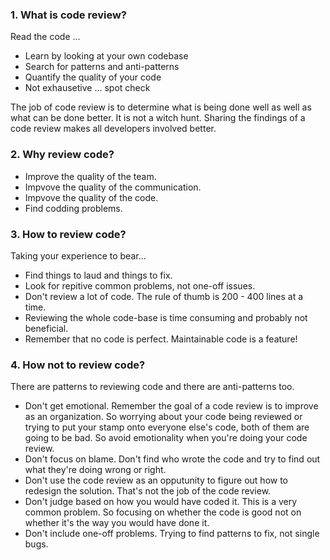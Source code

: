 ### 1. What is code review?
Read the code ...
- Learn by looking at your own codebase
- Search for patterns and anti-patterns
- Quantify the quality of your code
- Not exhausetive ... spot check

The job of code review is to determine what is being done well as well as what can be done better. It is not a witch hunt.
Sharing the findings of a code review makes all developers involved better.

### 2. Why review code?
- Improve the quality of the team.
- Impvove the quality of the communication.
- Impvove the quality of the code.
- Find codding problems.

### 3. How to review code?
Taking your experience to bear...
- Find things to laud and things to fix.
- Look for repitive common problems, not one-off issues.
- Don't review a lot of code. The rule of thumb is 200 - 400 lines at a time.
- Reviewing the whole code-base is time consuming and probably not beneficial.
- Remember that no code is perfect. Maintainable code is a feature!

### 4. How not to review code?
There are patterns to reviewing code and there are anti-patterns too.
- Don't get emotional. Remember the goal of a code review is to improve as an organization. So worrying about your code being reviewed or trying to put your stamp onto everyone else's code, both of them are going to be bad. So avoid emotionality when you're doing your code review.
- Don't focus on blame. Don't find who wrote the code and try to find out what they're doing wrong or right.
- Don't use the code review as an opputunity to figure out how to redesign the solution. That's not the job of the code review.
- Don't judge based on how you would have coded it. This is a very common problem. So focusing on whether the code is good not on whether it's the way you would have done it.
- Don't include one-off problems. Trying to find patterns to fix, not single bugs.
